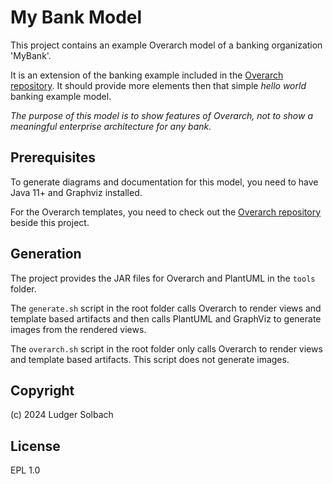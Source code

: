 # My Bank Model

This project contains an example Overarch model of a banking organization
'MyBank'.

It is an extension of the banking example included in the
[Overarch repository](https://github.com/soulspace-org/overarch).
It should provide more elements then that simple *hello world* banking example
model.

*The purpose of this model is to show features of Overarch, not to show a meaningful enterprise architecture for any bank.*

## Prerequisites
To generate diagrams and documentation for this model, you need to have Java 11+ and Graphviz installed.

For the Overarch templates, you need to check out the [Overarch repository](https://github.com/soulspace-org/overarch)
beside this project. 

## Generation
The project provides the JAR files for Overarch and PlantUML in the `tools` folder.

The `generate.sh` script in the root folder calls Overarch to render views and
template based artifacts and then calls PlantUML and GraphViz to generate
images from the rendered views.

The `overarch.sh` script in the root folder only calls Overarch to render views
and template based artifacts. This script does not generate images.

## Copyright
(c) 2024 Ludger Solbach

## License
EPL 1.0